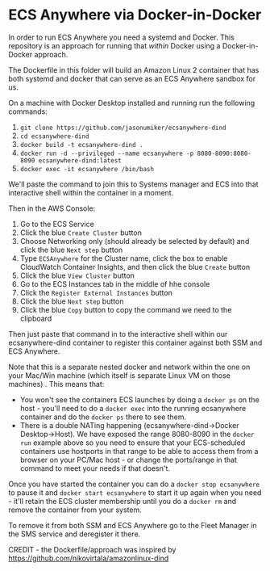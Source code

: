 # ECS Anywhere via Docker-in-Docker

In order to run ECS Anywhere you need a systemd and Docker. This repository is an approach for running that *within* Docker using a Docker-in-Docker approach.

The Dockerfile in this folder will build an Amazon Linux 2 container that has both systemd and docker that can serve as an ECS Anywhere sandbox for us.

On a machine with Docker Desktop installed and running run the following commands:
1. `git clone https://github.com/jasonumiker/ecsanywhere-dind`
1. `cd ecsanywhere-dind`
1. `docker build -t ecsanywhere-dind .`
1. `docker run -d --privileged --name ecsanywhere -p 8080-8090:8080-8090 ecsanywhere-dind:latest`
1. `docker exec -it ecsanywhere /bin/bash`

We'll paste the command to join this to Systems manager and ECS into that interactive shell within the container in a moment.

Then in the AWS Console:
1. Go to the ECS Service
1. Click the blue `Create Cluster` button
1. Choose Networking only (should already be selected by default) and click the blue `Next step` button
1. Type `ECSAnywhere` for the Cluster name, click the box to enable CloudWatch Container Insights, and then click the blue `Create` button
1. Click the blue `View Cluster` button
1. Go to the ECS Instances tab in the middle of hhe console
1. Click the `Register External Instances` button
1. Click the blue `Next step` button
1. Click the blue `Copy` button to copy the command we need to the clipboard

Then just paste that command in to the interactive shell within our ecsanywhere-dind container to register this container against both SSM and ECS Anywhere.

Note that this is a separate nested docker and network within the one on your Mac/Win machine (which itself is separate Linux VM on those machines) . This means that:
* You won't see the containers ECS launches by doing a `docker ps` on the host - you'll need to do a `docker exec` into the running ecsanywhere container and do the `docker ps` there to see them.
* There is a double NATing happening (ecsanywhere-dind->Docker Desktop->Host). We have exposed the range 8080-8090 in the `docker run` example above so you need to ensure that your ECS-scheduled containers use hostports in that range to be able to access them from a browser on your PC/Mac host - or change the ports/range in that command to meet your needs if that doesn't.

Once you have started the container you can do a `docker stop ecsanywhere` to pause it and `docker start ecsanywhere` to start it up again when you need - it'll retain the ECS cluster membership until you do a `docker rm` and remove the container from your system.

To remove it from both SSM and ECS Anywhere go to the Fleet Manager in the SMS service and deregister it there.

CREDIT - the Dockerfile/approach was inspired by https://github.com/nikovirtala/amazonlinux-dind
